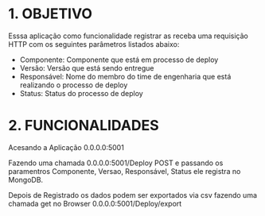 # 1.	OBJETIVO

Esssa aplicação como funcionalidade registrar as receba uma requisição HTTP com os seguintes parâmetros listados abaixo:

  - Componente: Componente que está em processo de deploy
  - Versão: Versão que está sendo entregue
  - Responsável: Nome do membro do time de engenharia que está realizando o processo de deploy
  - Status: Status do processo de deploy
	
	

# 2. FUNCIONALIDADES 

Acesando a Aplicação 0.0.0.0:5001 

Fazendo uma chamada 0.0.0.0:5001/Deploy POST e passando os paramentros Componente, Versao,  Responsável, Status ele registra no MongoDB.
	
Depois de Registrado os dados podem ser exportados via csv fazendo uma chamada get no Browser 0.0.0.0:5001/Deploy/export 
